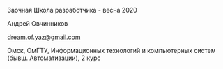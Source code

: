 Заочная Школа разработчика - весна 2020

Андрей Овчинников

dream.of.yaz@gmail.com

Омск, ОмГТУ, Информационных технологий и компьютерных систем (бывш. Автоматизации), 2 курс
